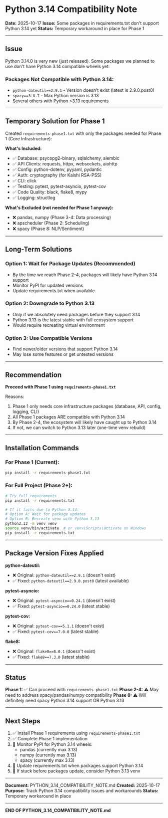 # Python 3.14 Compatibility Note

**Date:** 2025-10-17
**Issue:** Some packages in requirements.txt don't support Python 3.14 yet
**Status:** Temporary workaround in place for Phase 1

---

## Issue

Python 3.14.0 is very new (just released). Some packages we planned to use don't have Python 3.14 compatible wheels yet:

### Packages Not Compatible with Python 3.14:
- `python-dateutil==2.9.1` - Version doesn't exist (latest is 2.9.0.post0)
- `spacy==3.8.7` - Max Python version is 3.13
- Several others with Python <3.13 requirements

---

## Temporary Solution for Phase 1

Created `requirements-phase1.txt` with only the packages needed for Phase 1 (Core Infrastructure):

**What's Included:**
- ✅ Database: psycopg2-binary, sqlalchemy, alembic
- ✅ API Clients: requests, httpx, websockets, aiohttp
- ✅ Config: python-dotenv, pyyaml, pydantic
- ✅ Auth: cryptography (for Kalshi RSA-PSS)
- ✅ CLI: click
- ✅ Testing: pytest, pytest-asyncio, pytest-cov
- ✅ Code Quality: black, flake8, mypy
- ✅ Logging: structlog

**What's Excluded (not needed for Phase 1 anyway):**
- ❌ pandas, numpy (Phase 3-4: Data processing)
- ❌ apscheduler (Phase 2: Scheduling)
- ❌ spacy (Phase 8: NLP/Sentiment)

---

## Long-Term Solutions

### Option 1: Wait for Package Updates (Recommended)
- By the time we reach Phase 2-4, packages will likely have Python 3.14 support
- Monitor PyPI for updated versions
- Update requirements.txt when available

### Option 2: Downgrade to Python 3.13
- Only if we absolutely need packages before they support 3.14
- Python 3.13 is the latest stable with full ecosystem support
- Would require recreating virtual environment

### Option 3: Use Compatible Versions
- Find newer/older versions that support Python 3.14
- May lose some features or get untested versions

---

## Recommendation

**Proceed with Phase 1 using `requirements-phase1.txt`**

Reasons:
1. Phase 1 only needs core infrastructure packages (database, API, config, logging, CLI)
2. All Phase 1 packages ARE compatible with Python 3.14
3. By Phase 2-4, the ecosystem will likely have caught up to Python 3.14
4. If not, we can switch to Python 3.13 later (one-time venv rebuild)

---

## Installation Commands

### For Phase 1 (Current):
```bash
pip install -r requirements-phase1.txt
```

### For Full Project (Phase 2+):
```bash
# Try full requirements
pip install -r requirements.txt

# If it fails due to Python 3.14:
# Option A: Wait for package updates
# Option B: Recreate venv with Python 3.13
python3.13 -m venv venv
source venv/bin/activate  # or venv\Scripts\activate on Windows
pip install -r requirements.txt
```

---

## Package Version Fixes Applied

**python-dateutil:**
- ❌ Original: `python-dateutil==2.9.1` (doesn't exist)
- ✅ Fixed: `python-dateutil==2.9.0.post0` (latest available)

**pytest-asyncio:**
- ❌ Original: `pytest-asyncio==0.24.1` (doesn't exist)
- ✅ Fixed: `pytest-asyncio==0.24.0` (latest stable)

**pytest-cov:**
- ❌ Original: `pytest-cov==5.1.1` (doesn't exist)
- ✅ Fixed: `pytest-cov==7.0.0` (latest stable)

**flake8:**
- ❌ Original: `flake8==8.0.1` (doesn't exist)
- ✅ Fixed: `flake8==7.3.0` (latest stable)

---

## Status

**Phase 1:** ✅ Can proceed with `requirements-phase1.txt`
**Phase 2-4:** ⚠️ May need to address spacy/pandas/numpy compatibility
**Phase 8:** ⚠️ Will definitely need spacy Python 3.14 support OR Python 3.13

---

## Next Steps

1. ✅ Install Phase 1 requirements using `requirements-phase1.txt`
2. ✅ Complete Phase 1 implementation
3. 🔄 Monitor PyPI for Python 3.14 wheels:
   - pandas (currently max 3.13)
   - numpy (currently max 3.13)
   - spacy (currently max 3.13)
4. 🔄 Update requirements.txt when packages support Python 3.14
5. 🔄 If stuck before packages update, consider Python 3.13 venv

---

**Document:** PYTHON_3.14_COMPATIBILITY_NOTE.md
**Created:** 2025-10-17
**Purpose:** Track Python 3.14 compatibility issues and workarounds
**Status:** Temporary workaround in place

---

**END OF PYTHON_3.14_COMPATIBILITY_NOTE.md**

